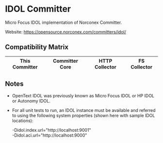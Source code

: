 IDOL Committer
==============

Micro Focus IDOL implementation of Norconex Committer.  

Website: https://opensource.norconex.com/committers/idol/

## Compatibility Matrix

| This Committer   | Committer Core | HTTP Collector | FS Collector |
| ---------------- | -------------- | -------------- | ------------ |



## Notes
* OpenText IDOL was previously known as Micro Focus IDOL or HP IDOL or Autonomy IDOL. 
* For all unit tests to run, an IDOL instance must be available and 
  referred to using the following system properties (shown here with 
  sample IDOL locations):
    
    -Didol.index.url="http://localhost:9001" \
    -Didol.aci.url="http://localhost:9000"

